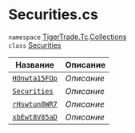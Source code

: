 
# Securities.cs
`namespace` [TigerTrade.Tc](../../../TigerTrade.Tc.md).[Collections](../../../TigerTrade.Tc/Collections.md)  
    `class` [Securities](../Securities.cs.md)

| Название | Описание |
| --- | --- |
| [`HOnwta15FOp`](./Методы/HOnwta15FOp.md) | *Описание* |
| [`Securities`](./Методы/Securities.md) | *Описание* |
| [`rHswtun8WR7`](./Методы/rHswtun8WR7.md) | *Описание* |
| [`xbEwt8V85aD`](./Методы/xbEwt8V85aD.md) | *Описание* |
